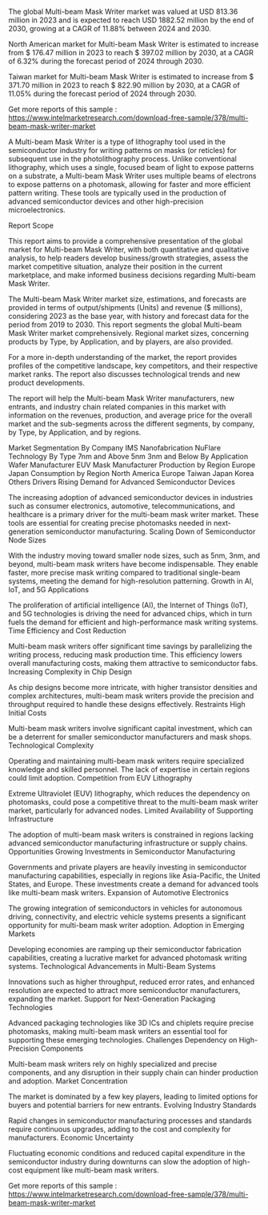 The global Multi-beam Mask Writer market was valued at USD 813.36 million in 2023 and is expected to reach USD 1882.52 million by the end of 2030, growing at a CAGR of 11.88% between 2024 and 2030.

North American market for Multi-beam Mask Writer is estimated to increase from $ 176.47 million in 2023 to reach $ 397.02 million by 2030, at a CAGR of 6.32% during the forecast period of 2024 through 2030.

Taiwan market for Multi-beam Mask Writer is estimated to increase from $ 371.70 million in 2023 to reach $ 822.90 million by 2030, at a CAGR of 11.05% during the forecast period of 2024 through 2030.

Get more reports of this sample : https://www.intelmarketresearch.com/download-free-sample/378/multi-beam-mask-writer-market

A Multi-beam Mask Writer is a type of lithography tool used in the semiconductor industry for writing patterns on masks (or reticles) for subsequent use in the photolithography process. Unlike conventional lithography, which uses a single, focused beam of light to expose patterns on a substrate, a Multi-beam Mask Writer uses multiple beams of electrons to expose patterns on a photomask, allowing for faster and more efficient pattern writing. These tools are typically used in the production of advanced semiconductor devices and other high-precision microelectronics.

Report Scope

This report aims to provide a comprehensive presentation of the global market for Multi-beam Mask Writer, with both quantitative and qualitative analysis, to help readers develop business/growth strategies, assess the market competitive situation, analyze their position in the current marketplace, and make informed business decisions regarding Multi-beam Mask Writer.

The Multi-beam Mask Writer market size, estimations, and forecasts are provided in terms of output/shipments (Units) and revenue ($ millions), considering 2023 as the base year, with history and forecast data for the period from 2019 to 2030. This report segments the global Multi-beam Mask Writer market comprehensively. Regional market sizes, concerning products by Type, by Application, and by players, are also provided.

For a more in-depth understanding of the market, the report provides profiles of the competitive landscape, key competitors, and their respective market ranks. The report also discusses technological trends and new product developments.

The report will help the Multi-beam Mask Writer manufacturers, new entrants, and industry chain related companies in this market with information on the revenues, production, and average price for the overall market and the sub-segments across the different segments, by company, by Type, by Application, and by regions.

Market Segmentation By Company
IMS Nanofabrication
NuFlare Technology
By Type
7nm and Above
5nm
3nm and Below
By Application
Wafer Manufacturer
EUV Mask Manufacturer
Production by Region
Europe
Japan
Consumption by Region
North America
Europe
Taiwan
Japan
Korea
Others
Drivers
Rising Demand for Advanced Semiconductor Devices

The increasing adoption of advanced semiconductor devices in industries such as consumer electronics, automotive, telecommunications, and healthcare is a primary driver for the multi-beam mask writer market. These tools are essential for creating precise photomasks needed in next-generation semiconductor manufacturing.
Scaling Down of Semiconductor Node Sizes

With the industry moving toward smaller node sizes, such as 5nm, 3nm, and beyond, multi-beam mask writers have become indispensable. They enable faster, more precise mask writing compared to traditional single-beam systems, meeting the demand for high-resolution patterning.
Growth in AI, IoT, and 5G Applications

The proliferation of artificial intelligence (AI), the Internet of Things (IoT), and 5G technologies is driving the need for advanced chips, which in turn fuels the demand for efficient and high-performance mask writing systems.
Time Efficiency and Cost Reduction

Multi-beam mask writers offer significant time savings by parallelizing the writing process, reducing mask production time. This efficiency lowers overall manufacturing costs, making them attractive to semiconductor fabs.
Increasing Complexity in Chip Design

As chip designs become more intricate, with higher transistor densities and complex architectures, multi-beam mask writers provide the precision and throughput required to handle these designs effectively.
Restraints
High Initial Costs

Multi-beam mask writers involve significant capital investment, which can be a deterrent for smaller semiconductor manufacturers and mask shops.
Technological Complexity

Operating and maintaining multi-beam mask writers require specialized knowledge and skilled personnel. The lack of expertise in certain regions could limit adoption.
Competition from EUV Lithography

Extreme Ultraviolet (EUV) lithography, which reduces the dependency on photomasks, could pose a competitive threat to the multi-beam mask writer market, particularly for advanced nodes.
Limited Availability of Supporting Infrastructure

The adoption of multi-beam mask writers is constrained in regions lacking advanced semiconductor manufacturing infrastructure or supply chains.
Opportunities
Growing Investments in Semiconductor Manufacturing

Governments and private players are heavily investing in semiconductor manufacturing capabilities, especially in regions like Asia-Pacific, the United States, and Europe. These investments create a demand for advanced tools like multi-beam mask writers.
Expansion of Automotive Electronics

The growing integration of semiconductors in vehicles for autonomous driving, connectivity, and electric vehicle systems presents a significant opportunity for multi-beam mask writer adoption.
Adoption in Emerging Markets

Developing economies are ramping up their semiconductor fabrication capabilities, creating a lucrative market for advanced photomask writing systems.
Technological Advancements in Multi-Beam Systems

Innovations such as higher throughput, reduced error rates, and enhanced resolution are expected to attract more semiconductor manufacturers, expanding the market.
Support for Next-Generation Packaging Technologies

Advanced packaging technologies like 3D ICs and chiplets require precise photomasks, making multi-beam mask writers an essential tool for supporting these emerging technologies.
Challenges
Dependency on High-Precision Components

Multi-beam mask writers rely on highly specialized and precise components, and any disruption in their supply chain can hinder production and adoption.
Market Concentration

The market is dominated by a few key players, leading to limited options for buyers and potential barriers for new entrants.
Evolving Industry Standards

Rapid changes in semiconductor manufacturing processes and standards require continuous upgrades, adding to the cost and complexity for manufacturers.
Economic Uncertainty

Fluctuating economic conditions and reduced capital expenditure in the semiconductor industry during downturns can slow the adoption of high-cost equipment like multi-beam mask writers.

Get more reports of this sample : https://www.intelmarketresearch.com/download-free-sample/378/multi-beam-mask-writer-market
